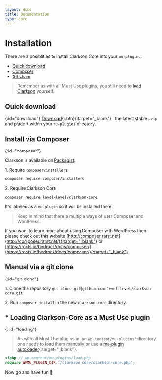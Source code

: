 ```yaml
---
layout: docs
title: Documentation
type: core
---
```

# Installation
There are 3 posiblities to install Clarkson Core into your `mu-plugins`.

* [Quick download](#download)
* [Composer](#composer)
* [Git clone](#git-clone)

> Remember as with all Must Use plugins, you still need to [load Clarkson](#loading-clarkson-core-as-a-must-use-plugin)  yourself.

## Quick download
{:id="download"}
[Download](http://wp-clarkson.com/builds/zip/clarkson-core.zip){:.btn}{:target="_blank"}  &nbsp; the latest stable `.zip` and place it within your `mu-plugins` directory.

<!-- This package is build via "clarkson-theme/bin/build.sh" -->

## Install via Composer
{:id="composer"}

Clarkson is available on [Packagist](https://packagist.org/packages/level-level/).

1\. Require `composer/installers`
```bash
composer require composer/installers
```

2\. Require Clarkson Core

```bash
composer require level-level/clarkson-core
```

It's labeled as a `mu-plugin` so it will be installed there.


> Keep in mind that there a multiple ways of user Composer and WordPress.

If you want to learn more about using Composer with WordPress then please check out this website [http://composer.rarst.net](http://composer.rarst.net/){:target="_blank"} or [https://roots.io/bedrock/docs/composer/](https://roots.io/bedrock/docs/composer/){:target="_blank"}


## Manual via a git clone
{:id="git-clone"}

1\. Clone the repository `git clone git@github.com:level-level/clarkson-core.git`  

2\. Run `composer install` in the new `clarkson-core` directory.

## * Loading Clarkson-Core as a Must Use plugin
{: id="loading"}

> As with all Must Use plugins in the `wp-content/mu-plugins/` directory one needs to load them manually or use a [mu-plugin autoloader](https://github.com/level-level/ll-plugin-autoloader/){:target="_blank"}.
    
```php
<?php // wp-content/mu-plugins/load.php
require WPMU_PLUGIN_DIR.'/clarkson-core/clarkson-core.php';
```

Now go and have fun &#127881;
